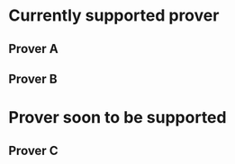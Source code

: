 # Currently supported prover

## Prover A

## Prover B


# Prover soon to be supported

## Prover C
